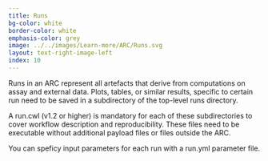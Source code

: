 ```yaml
---
title: Runs
bg-color: white
border-color: white
emphasis-color: grey
image: ../../images/Learn-more/ARC/Runs.svg
layout: text-right-image-left
index: 10
---
```


Runs in an ARC represent all artefacts that derive from computations on assay and external data. Plots, tables, or similar results, specific to certain run need to be saved in a subdirectory of the top-level runs directory. 

A run.cwl (v1.2 or higher) is mandatory for each of these subdirectories to cover workflow description and reproducibility. These files need to be executable without additional payload files or files outside the ARC. 

You can speficy input parameters for each run with a run.yml parameter file. 


